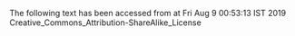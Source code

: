 The following text has been accessed from at Fri Aug 9 00:53:13 IST 2019
Creative_Commons_Attribution-ShareAlike_License
